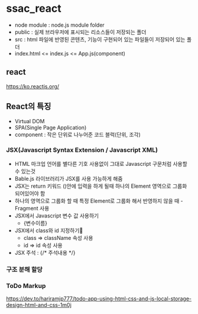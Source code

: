 # ssac_react

- node module : node.js module folder
- public : 실제 브라우저에 표시되는 리소스들이 저장되는 폴더
- src : html 파일에 반영된 콘텐츠, 기능이 구현되어 있는 파일들이 저장되어 있는 폴더
- index.html <= index.js <= App.js(component)

## react

https://ko.reactjs.org/

## React의 특징

- Virtual DOM
- SPA(Single Page Application)
- component : 작은 단위로 나누어준 코드 블럭(단위, 조각)

### JSX(Javascript Syntax Extension / Javascript XML)

- HTML 마크업 언어를 별다른 기호 사용없이 그대로 Javascript 구문처럼 사용할 수 있는것
- Bable.js 라이브러리가 JSX를 사용 가능하게 해줌
- JSX는 return 키워드 ()안에 입력을 하게 될때 하나의 Element 영역으로 그룹화 되어있어야 함
- 하나의 영역으로 그룹화 할 때 특정 Element로 그룹화 해서 반영하지 않을 때 -Fragment 사용
- JSX에서 Javascript 변수 값 사용하기
    - {변수이름}
- JSX에서 class와 id 지정하기
    - class => className 속성 사용
    - id => id 속성 사용
- JSX 주석 : {/* 주석내용 */}

### 구조 분해 할당



### ToDo Markup
https://dev.to/hariramjp777/todo-app-using-html-css-and-js-local-storage-design-html-and-css-1m0j